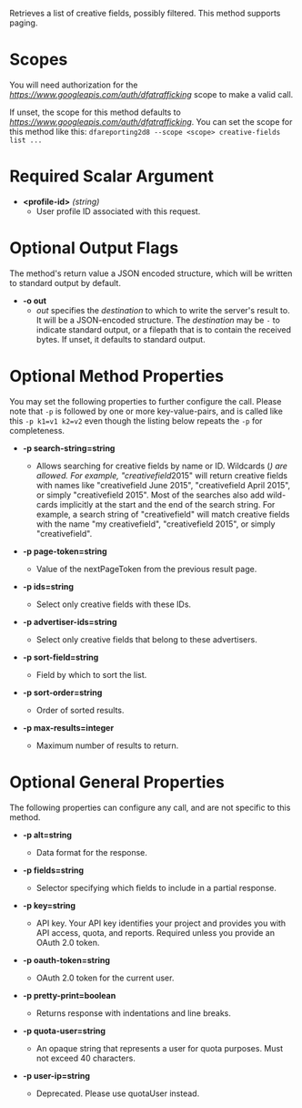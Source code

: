 Retrieves a list of creative fields, possibly filtered. This method supports paging.
# Scopes

You will need authorization for the *https://www.googleapis.com/auth/dfatrafficking* scope to make a valid call.

If unset, the scope for this method defaults to *https://www.googleapis.com/auth/dfatrafficking*.
You can set the scope for this method like this: `dfareporting2d8 --scope <scope> creative-fields list ...`
# Required Scalar Argument
* **&lt;profile-id&gt;** *(string)*
    - User profile ID associated with this request.

# Optional Output Flags

The method's return value a JSON encoded structure, which will be written to standard output by default.

* **-o out**
    - *out* specifies the *destination* to which to write the server's result to.
      It will be a JSON-encoded structure.
      The *destination* may be `-` to indicate standard output, or a filepath that is to contain the received bytes.
      If unset, it defaults to standard output.
# Optional Method Properties

You may set the following properties to further configure the call. Please note that `-p` is followed by one 
or more key-value-pairs, and is called like this `-p k1=v1 k2=v2` even though the listing below repeats the
`-p` for completeness.

* **-p search-string=string**
    - Allows searching for creative fields by name or ID. Wildcards (*) are allowed. For example, &#34;creativefield*2015&#34; will return creative fields with names like &#34;creativefield June 2015&#34;, &#34;creativefield April 2015&#34;, or simply &#34;creativefield 2015&#34;. Most of the searches also add wild-cards implicitly at the start and the end of the search string. For example, a search string of &#34;creativefield&#34; will match creative fields with the name &#34;my creativefield&#34;, &#34;creativefield 2015&#34;, or simply &#34;creativefield&#34;.

* **-p page-token=string**
    - Value of the nextPageToken from the previous result page.

* **-p ids=string**
    - Select only creative fields with these IDs.

* **-p advertiser-ids=string**
    - Select only creative fields that belong to these advertisers.

* **-p sort-field=string**
    - Field by which to sort the list.

* **-p sort-order=string**
    - Order of sorted results.

* **-p max-results=integer**
    - Maximum number of results to return.

# Optional General Properties

The following properties can configure any call, and are not specific to this method.

* **-p alt=string**
    - Data format for the response.

* **-p fields=string**
    - Selector specifying which fields to include in a partial response.

* **-p key=string**
    - API key. Your API key identifies your project and provides you with API access, quota, and reports. Required unless you provide an OAuth 2.0 token.

* **-p oauth-token=string**
    - OAuth 2.0 token for the current user.

* **-p pretty-print=boolean**
    - Returns response with indentations and line breaks.

* **-p quota-user=string**
    - An opaque string that represents a user for quota purposes. Must not exceed 40 characters.

* **-p user-ip=string**
    - Deprecated. Please use quotaUser instead.
